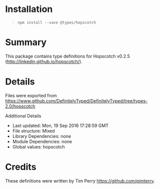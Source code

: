 # Installation
> `npm install --save @types/hopscotch`

# Summary
This package contains type definitions for Hopscotch v0.2.5 (http://linkedin.github.io/hopscotch/).

# Details
Files were exported from https://www.github.com/DefinitelyTyped/DefinitelyTyped/tree/types-2.0/hopscotch

Additional Details
 * Last updated: Mon, 19 Sep 2016 17:28:59 GMT
 * File structure: Mixed
 * Library Dependencies: none
 * Module Dependencies: none
 * Global values: hopscotch

# Credits
These definitions were written by Tim Perry <https://github.com/pimterry>.
